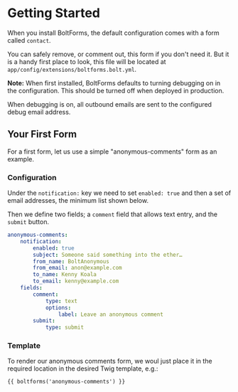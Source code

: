 Getting Started
===============

When you install BoltForms, the default configuration comes with a form called
`contact`.

You can safely remove, or comment out, this form if you don't need
it. But it is a handy first place to look, this file will be located at
`app/config/extensions/boltforms.bolt.yml`.

**Note:**
When first installed, BoltForms defaults to turning debugging on in the
configuration.  This should be turned off when deployed in production.

When debugging is on, all outbound emails are sent to the configured debug
email address.


Your First Form
--------------

For a first form, let us use a simple "anonymous-comments" form as an example.

### Configuration

Under the `notification:` key we need to set `enabled: true` and then a set of
email addresses, the minimum list shown below.

Then we define two fields; a `comment` field that allows text entry, and
the `submit` button.

```yaml
anonymous-comments:
    notification:
        enabled: true
        subject: Someone said something into the ether…
        from_name: BoltAnonymous
        from_email: anon@example.com
        to_name: Kenny Koala
        to_email: kenny@example.com
    fields:
        comment:
            type: text
            options:
                label: Leave an anonymous comment
        submit:
            type: submit
```

### Template

To render our anonymous comments form, we woul just place it in the required
location in the desired Twig template, e.g.:

```twig
{{ boltforms('anonymous-comments') }}
```
